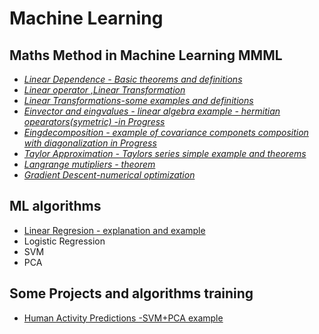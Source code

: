 # Machine Learning 
 

## Maths Method in Machine Learning  MMML

* *[Linear Dependence - Basic theorems and definitions](https://nbviewer.jupyter.org/github/Daodavid93/Machine-Learning/blob/master/math/Lear%20dependecy.Deffs%20and%20Theorems.ipynb)* 
* *[Linear operator ,Linear Transformation](https://nbviewer.jupyter.org/github/Daodavid93/Machine-Learning/blob/master/math/Linear%20operator%20and%20linear%20tranformations.ipynb)*
* *[Linear Transformations-some examples and definitions](https://nbviewer.jupyter.org/github/Daodavid93/Machine-Learning/blob/master/math/Linear%20Transformation.ipynb)*
 * *[Einvector and eingvalues - linear algebra example - hermitian opearators(symetric) -in Progress ](https://nbviewer.jupyter.org/github/Daodavid93/Machine-Learning/blob/master/math/Eigenvalues%20and%20Eigenvectors.ipynb)*
 * *[Eingdecomposition - example of covariance componets composition with diagonalization in Progress](https://nbviewer.jupyter.org/github/Daodavid93/Machine-Learning/blob/master/math/Eigendecomposition%20of%20a%20covariance%20matrix.ipynb)* 
 * *[Taylor Approximation - Taylors series simple example and theorems](https://nbviewer.jupyter.org/github/Daodavid93/Machine-Learning/blob/master/math/Tailor%20approximation.ipynb)*
 * *[Langrange mutipliers - theorem](https://nbviewer.jupyter.org/github/Daodavid93/Machine-Learning/blob/master/math/Langrange%20mutipliers.ipynb)* 
 * *[Gradient Descent-numerical optimization](https://nbviewer.jupyter.org/github/Daodavid93/Machine-Learning/blob/master/math/gradient%20descent.ipynb)*
 
 

## ML algorithms
 * [Linear Regresion - explanation and example](https://nbviewer.jupyter.org/github/Daodavid93/Machine-Learning/blob/master/Regresion%20Model/LinearRegression.ipynb)
 * Logistic Regression
 * SVM
 * PCA
 
 

 ## Some Projects and algorithms training
 * [Human Activity Predictions -SVM+PCA example](https://nbviewer.jupyter.org/github/Daodavid93/Machine-Learning/blob/master/projects/Human-Activity-Project.ipynb)
 

       
        
